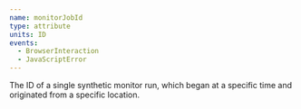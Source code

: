 ```yaml
---
name: monitorJobId
type: attribute
units: ID
events:
  - BrowserInteraction
  - JavaScriptError
---
```

The ID of a single synthetic monitor run, which began at a specific time and originated from a specific location.
